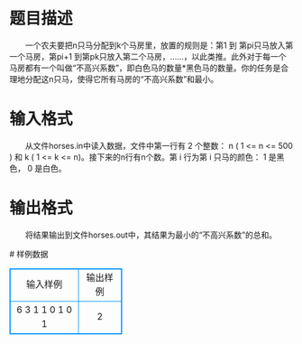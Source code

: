 # 

 
 # 题目描述 
<p>
　　一个农夫要把n只马分配到k个马房里，放置的规则是：第1 到 第pi只马放入第一个马房，第pi+1 到第pk只放入第二个马房，......，以此类推。此外对于每一个马房都有一个叫做“不高兴系数”，即白色马的数量*黑色马的数量。你的任务是合理地分配这n只马，使得它所有马房的“不高兴系数”和最小。 <br></p> 

 
 # 输入格式 
<p>
　　从文件horses.in中读入数据，文件中第一行有 2 个整数：  n ( 1 <= n <= 500 ) 和  k ( 1 <= k <= n)。接下来的n行有n个数。第 i 行为第 i 只马的颜色： 1 是黑色， 0 是白色。 <br></p> 

 
 # 输出格式 
<p>
　　将结果输出到文件horses.out中，其结果为最小的“不高兴系数”的总和。<br></p> 
# 样例数据
<style>
        table,table tr th, table tr td { border:1px solid #0094ff; }
        table { width: 200px; min-height: 25px; line-height: 25px; text-align: center; border-collapse: collapse;}   
    </style>
<table>
	<tr>
		<td>输入样例</td>
		<td>输出样例</td>
	</tr>
<tr><td>6 3
1
1
0
1
0
1
</td><td>2</td></tr></table>
